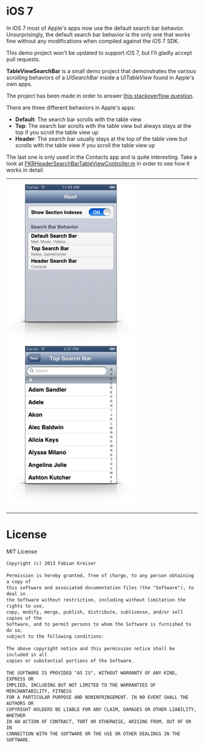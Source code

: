 # iOS 7
In iOS 7 most of Apple's apps now use the default search bar behavior. Unsurprisingly, the default search bar behavior is the only one that works fine without any modifications when compiled against the iOS 7 SDK.

This demo project won't be updated to support iOS 7, but I'll gladly accept pull requests.

**TableViewSearchBar** is a small demo project that demonstrates the various scrolling behaviors of a *UISearchBar* inside a *UITableView* found in Apple's own apps.

The project has been made in order to answer [this stackoverflow question](http://stackoverflow.com/questions/14759506/ios-native-contacts-app-sticky-search-bar-and-section-header-behavior "iOS native Contacts App: sticky search bar and section header behavior").

There are three different behaviors in Apple's apps:

- **Default**: The search bar scrolls with the table view
- **Top**: The search bar scrolls with the table view but always stays at the top if you scroll the table view up
- **Header**: The search bar usually stays at the top of the table view but scrolls with the table view if you scroll the table view up

The last one is only used in the Contacts app and is quite interesting. Take a look at [FKRHeaderSearchBarTableViewController.m](TableViewSearchBar/FKRHeaderSearchBarTableViewController.m "FKRHeaderSearchBarTableViewController.m") in order to see how it works in detail.

- - -

![Screenshot](screenshot.png "Screenshot")
![Screenshot Search](screenshot-search.png "Screenshot Search")

- - - - -

# License
MIT License

	Copyright (c) 2013 Fabian Kreiser
	
	Permission is hereby granted, free of charge, to any person obtaining a copy of
	this software and associated documentation files (the "Software"), to deal in
	the Software without restriction, including without limitation the rights to use,
	copy, modify, merge, publish, distribute, sublicense, and/or sell copies of the
	Software, and to permit persons to whom the Software is furnished to do so,
	subject to the following conditions:
	
	The above copyright notice and this permission notice shall be included in all
	copies or substantial portions of the Software.
	
	THE SOFTWARE IS PROVIDED "AS IS", WITHOUT WARRANTY OF ANY KIND, EXPRESS OR
	IMPLIED, INCLUDING BUT NOT LIMITED TO THE WARRANTIES OF MERCHANTABILITY, FITNESS
	FOR A PARTICULAR PURPOSE AND NONINFRINGEMENT. IN NO EVENT SHALL THE AUTHORS OR
	COPYRIGHT HOLDERS BE LIABLE FOR ANY CLAIM, DAMAGES OR OTHER LIABILITY, WHETHER
	IN AN ACTION OF CONTRACT, TORT OR OTHERWISE, ARISING FROM, OUT OF OR IN
	CONNECTION WITH THE SOFTWARE OR THE USE OR OTHER DEALINGS IN THE SOFTWARE.